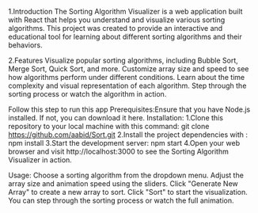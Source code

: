 1.Introduction
The Sorting Algorithm Visualizer is a web application built with React that helps you understand and visualize various sorting algorithms. This project was created to provide an interactive and educational tool for learning about different sorting algorithms and their behaviors.

2.Features
Visualize popular sorting algorithms, including Bubble Sort, Merge Sort, Quick Sort, and more.
Customize array size and speed to see how algorithms perform under different conditions.
Learn about the time complexity and visual representation of each algorithm.
Step through the sorting process or watch the algorithm in action.

Follow this step to run this app
Prerequisites:Ensure that you have Node.js installed. If not, you can download it here.
Installation:
1.Clone this repository to your local machine with this command:
                    git clone https://github.com/aabid/Sort.git
2.Install the project dependencies with : npm install
3.Start the development server: npm start
4.Open your web browser and visit http://localhost:3000 to see the Sorting Algorithm Visualizer in action.

Usage:
Choose a sorting algorithm from the dropdown menu.
Adjust the array size and animation speed using the sliders.
Click "Generate New Array" to create a new array to sort.
Click "Sort" to start the visualization.
You can step through the sorting process or watch the full animation.
